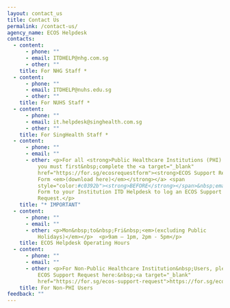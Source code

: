 ```yaml
---
layout: contact_us
title: Contact Us
permalink: /contact-us/
agency_name: ECOS Helpdesk
contacts:
  - content:
      - phone: ""
      - email: ITDHELP@nhg.com.sg
      - other: ""
    title: For NHG Staff *
  - content:
      - phone: ""
      - email: ITDHELP@nuhs.edu.sg
      - other: ""
    title: For NUHS Staff *
  - content:
      - phone: ""
      - email: it.helpdesk@singhealth.com.sg
      - other: ""
    title: For SingHealth Staff *
  - content:
      - phone: ""
      - email: ""
      - other: <p>For all <strong>Public Healthcare Institutions (PHI) Staff</strong>,
          you must first&nbsp;complete the <a target="_blank"
          href="https://for.sg/ecosrequestform"><strong>ECOS Support Request
          Form <em>(download here)</em></strong></a> <span
          style="color:#c0392b"><strong>BEFORE</strong></span>&nbsp;emailing the
          Form to your Institution ITD Helpdesk to log an ECOS Support
          Request.</p>
    title: "* IMPORTANT"
  - content:
      - phone: ""
      - email: ""
      - other: <p>Mon&nbsp;to&nbsp;Fri&nbsp;<em>(excluding Public
          Holidays)</em></p>  <p>9am – 1pm, 2pm - 5pm</p>
    title: ECOS Helpdesk Operating Hours
  - content:
      - phone: ""
      - email: ""
      - other: <p>For Non-Public Healthcare Institution&nbsp;Users, please submit your
          ECOS Support Request here:&nbsp;<a target="_blank"
          href="https://for.sg/ecos-support-request">https://for.sg/ecos-support-request</a>&nbsp;</p>
    title: For Non-PHI Users
feedback: ""
---
```

